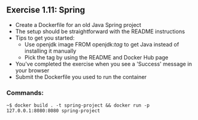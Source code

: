 ## Exercise 1.11: Spring

- Create a Dockerfile for an old Java Spring project
- The setup should be straightforward with the README instructions
- Tips to get you started:
	- Use openjdk image FROM openjdk:_tag_ to get Java instead of installing it manually
	- Pick the tag by using the README and Docker Hub page
- You've completed the exercise when you see a 'Success' message in your browser
- Submit the Dockerfile you used to run the container

### Commands:

```console
~$ docker build . -t spring-project && docker run -p 127.0.0.1:8080:8080 spring-project
```
